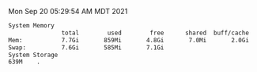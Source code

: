Mon Sep 20 05:29:54 AM MDT 2021
```bash
System Memory
               total        used        free      shared  buff/cache   available
Mem:           7.7Gi       859Mi       4.8Gi       7.0Mi       2.0Gi       6.4Gi
Swap:          7.6Gi       585Mi       7.1Gi
System Storage
639M	.
```
